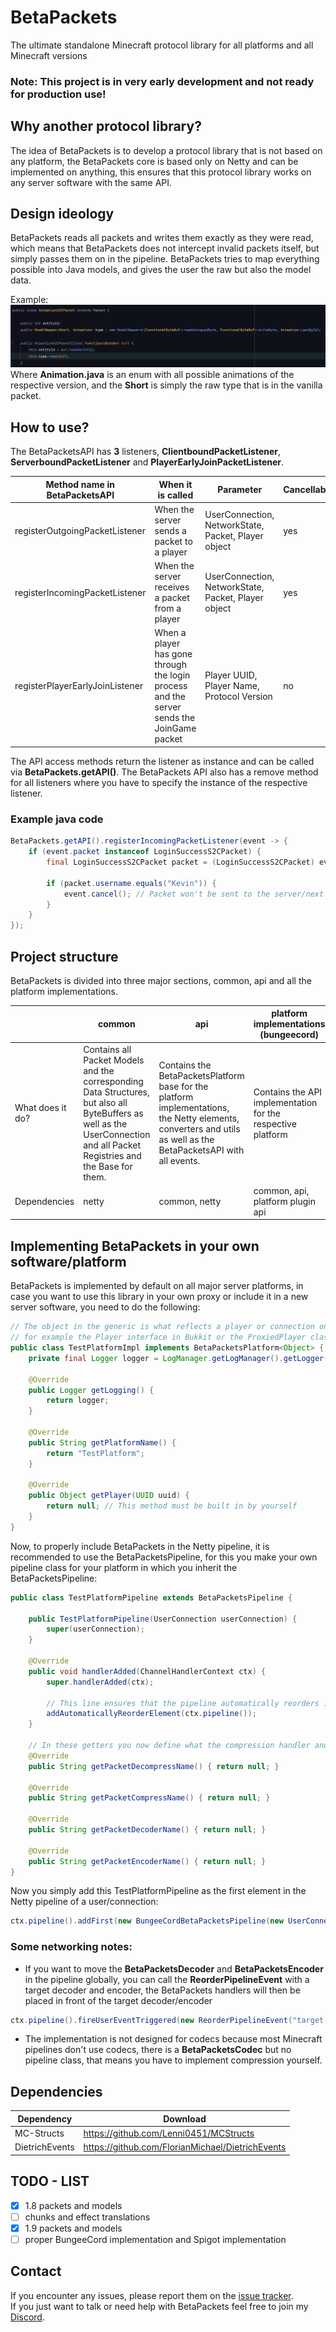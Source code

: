 # BetaPackets
The ultimate standalone Minecraft protocol library for all platforms and all Minecraft versions

### Note: This project is in very early development and not ready for production use!

## Why another protocol library?
The idea of BetaPackets is to develop a protocol library that is not based on any platform, the BetaPackets core is based only on Netty and can be implemented on anything, this ensures that this protocol library works on any server software with the same API.

## Design ideology
BetaPackets reads all packets and writes them exactly as they were read, which means that BetaPackets does not intercept invalid packets itself, but simply passes them on in the pipeline. BetaPackets tries to map everything possible into Java models, and gives the user the raw but also the model data.

Example:
![Design1](.github/images/design1.png)
Where **Animation.java** is an enum with all possible animations of the respective version, and the **Short** is simply the raw type that is in the vanilla packet.

## How to use?
The BetaPacketsAPI has **3** listeners, **ClientboundPacketListener**, **ServerboundPacketListener** and **PlayerEarlyJoinPacketListener**.

| Method name in BetaPacketsAPI   | When it is called                                                                         | Parameter                                           | Cancellable |
|---------------------------------|-------------------------------------------------------------------------------------------|-----------------------------------------------------|-------------|
| registerOutgoingPacketListener  | When the server sends a packet to a player                                                | UserConnection, NetworkState, Packet, Player object | yes         |
| registerIncomingPacketListener  | When the server receives a packet from a player                                           | UserConnection, NetworkState, Packet, Player object | yes         |
| registerPlayerEarlyJoinListener | When a player has gone through the login process and the server sends the JoinGame packet | Player UUID, Player Name, Protocol Version          | no          |

The API access methods return the listener as instance and can be called via **BetaPackets.getAPI()**. The BetaPackets API also has a remove method for all listeners where you have to specify the instance of the respective listener.

### Example java code
```java
BetaPackets.getAPI().registerIncomingPacketListener(event -> {
    if (event.packet instanceof LoginSuccessS2CPacket) {
        final LoginSuccessS2CPacket packet = (LoginSuccessS2CPacket) event.packet;

        if (packet.username.equals("Kevin")) {
            event.cancel(); // Packet won't be sent to the server/next element in the netty pipeline
        }
    }
});
```

## Project structure
BetaPackets is divided into three major sections, common, api and all the platform implementations.

|                  | common                                                                                                                                                                    | api                                                                                                                                                             | platform implementations (bungeecord)                       |
|------------------|---------------------------------------------------------------------------------------------------------------------------------------------------------------------------|-----------------------------------------------------------------------------------------------------------------------------------------------------------------|-------------------------------------------------------------|
| What does it do? | Contains all Packet Models and the corresponding Data Structures, but also all ByteBuffers as well as the UserConnection and all Packet Registries and the Base for them. | Contains the BetaPacketsPlatform base for the platform implementations, the Netty elements, converters and utils as well as the BetaPacketsAPI with all events. | Contains the API implementation for the respective platform |
| Dependencies     | netty                                                                                                                                                                     | common, netty                                                                                                                                                   | common, api, platform plugin api                            |


## Implementing BetaPackets in your own software/platform
BetaPackets is implemented by default on all major server platforms, in case you want to use this library in your own proxy or include it in a new server software, you need to do the following:
```java
// The object in the generic is what reflects a player or connection on your platform, 
// for example the Player interface in Bukkit or the ProxiedPlayer class in BungeeCord.
public class TestPlatformImpl implements BetaPacketsPlatform<Object> {
    private final Logger logger = LogManager.getLogManager().getLogger("TestPlatform");
    
    @Override
    public Logger getLogging() {
        return logger;
    }

    @Override
    public String getPlatformName() {
        return "TestPlatform";
    }

    @Override
    public Object getPlayer(UUID uuid) {
        return null; // This method must be built in by yourself
    }
}
```

Now, to properly include BetaPackets in the Netty pipeline, it is recommended to use the BetaPacketsPipeline, for this you make your own pipeline class for your platform in which you inherit the BetaPacketsPipeline:
```java
public class TestPlatformPipeline extends BetaPacketsPipeline {

    public TestPlatformPipeline(UserConnection userConnection) {
        super(userConnection);
    }

    @Override
    public void handlerAdded(ChannelHandlerContext ctx) {
        super.handlerAdded(ctx);

        // This line ensures that the pipeline automatically reorders itself after compression
        addAutomaticallyReorderElement(ctx.pipeline());
    }
    
    // In these getters you now define what the compression handler and the decoder/encoder handler in your Netty pipeline are called
    @Override
    public String getPacketDecompressName() { return null; }

    @Override
    public String getPacketCompressName() { return null; }

    @Override
    public String getPacketDecoderName() { return null; }

    @Override
    public String getPacketEncoderName() { return null; }
}
```
Now you simply add this TestPlatformPipeline as the first element in the Netty pipeline of a user/connection:
```java
ctx.pipeline().addFirst(new BungeeCordBetaPacketsPipeline(new UserConnection(ctx.channel())));
```

### Some networking notes:

- If you want to move the **BetaPacketsDecoder** and **BetaPacketsEncoder** in the pipeline globally, you can call the **ReorderPipelineEvent** with a target decoder and encoder, the BetaPackets handlers will then be placed in front of the target decoder/encoder
```java
ctx.pipeline().fireUserEventTriggered(new ReorderPipelineEvent("target-decoder", "target-encoder"));
```
- The implementation is not designed for codecs because most Minecraft pipelines don't use codecs, there is a **BetaPacketsCodec** but no pipeline class, that means you have to implement compression yourself. 

## Dependencies
| Dependency     | Download                                         |
|----------------|--------------------------------------------------|
| MC-Structs     | https://github.com/Lenni0451/MCStructs           |
| DietrichEvents | https://github.com/FlorianMichael/DietrichEvents |

## TODO - LIST
- [x] 1.8 packets and models
- [ ] chunks and effect translations
- [x] 1.9 packets and models
- [ ] proper BungeeCord implementation and Spigot implementation

## Contact
If you encounter any issues, please report them on the
[issue tracker](https://github.com/FlorianMichael/BetaPackets/issues).  
If you just want to talk or need help with BetaPackets feel free to join my
[Discord](https://discord.gg/BwWhCHUKDf).
